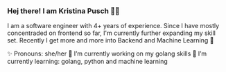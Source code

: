 ### Hej there! I am Kristina Pusch 🤘🏻

I am a software engineer with 4+ years of experience.
Since I have mostly concentraded on frontend so far, I'm currently further expanding my skill set. 
Recently I get more and more into Backend and Machine Learning 🌈

✨ Pronouns: she/her
🔭 I’m currently working on my golang skills
🌱 I’m currently learning: golang, python and machine learning
